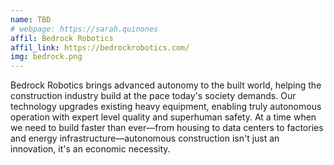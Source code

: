 ```yaml
---
name: TBD
# webpage: https://sarah.quinones
affil: Bedrock Robotics
affil_link: https://bedrockrobotics.com/
img: bedrock.png
---
```


<!-- Whatever you write below will show up as the speaker's bio -->

Bedrock Robotics brings advanced autonomy to the built world, helping the construction industry build at the pace today's society demands. Our technology upgrades existing heavy equipment, enabling truly autonomous operation with expert level quality and superhuman safety. At a time when we need to build faster than ever—from housing to data centers to factories and energy infrastructure—autonomous construction isn't just an innovation, it's an economic necessity.